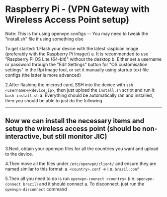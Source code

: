 # Raspberry Pi - (VPN Gateway with Wireless Access Point setup)

Note: This is for using openvpn configs -- You may need to tweak the "install.sh" file if using something else

To get started:
1.Flash your device with the latest raspbian image (preferably with the Raspberry Pi Imager)
  a. It is recommended to use "Raspberry Pi OS Lite (64-bit)" without the desktop
  b. Either set a username or password through the "Edit Settings" button for "OS customisation settings" in the Rpi Image tool, or set it manually using startup text file configs (the latter is more advanced)

2.After flashing the microsd card, SSH into the device with `ssh <username>@<device_ip>`, then just upload the `install.sh` script and run it: `bash install.sh`
  a. Everything should be automatically ran and installed, then you should be able to just do the following

---

## Now we can install the necessary items and setup the wireless access point (should be non-interactive, but still monitor JIC)

3.Next, obtain your openvpn files for all the countries you want and upload to the device. 

4.Then move all the files under `/etc/openvpn/client/` and ensure they are named similar to this format:
  a. `<country>.conf` -> i.e. `brazil.conf`

5.Then all you need to do is run `openvpn-connect <country>` (i.e. `openvpn-connect brazil`) and it should connect
  a. To disconnect, just run the `openvpn-disconnect` command

